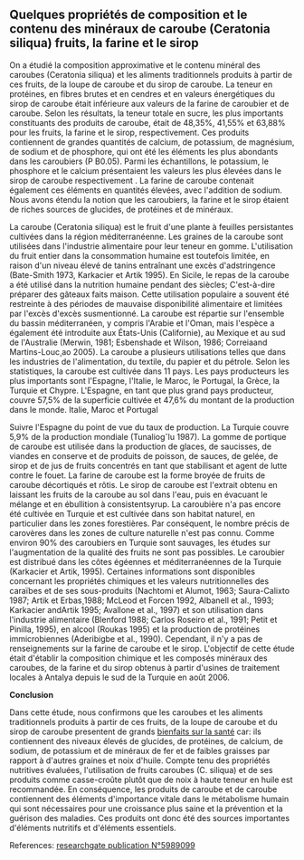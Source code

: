 ## Quelques propriétés de composition et le contenu des minéraux de caroube (Ceratonia siliqua) fruits, la farine et le sirop

On a étudié la composition approximative et le contenu minéral des caroubes (Ceratonia siliqua) et les aliments traditionnels produits à partir de ces fruits, de la loupe de caroube et du sirop de caroube. La teneur en protéines, en fibres brutes et en cendres et en valeurs énergétiques du sirop de caroube était inférieure aux valeurs de la farine de caroubier et de caroube. Selon les résultats, la teneur totale en sucre, les plus importants constituants des produits de caroube, était de 48,35%, 41,55% et 63,88% pour les fruits, la farine et le sirop, respectivement. Ces produits contiennent de grandes quantités de calcium, de potassium, de magnésium, de sodium et de phosphore, qui ont été les éléments les plus abondants dans les caroubiers (P B0.05). Parmi les échantillons, le potassium, le phosphore et le calcium présentaient les valeurs les plus élevées dans le sirop de caroube respectivement . La farine de caroube contenait également ces éléments en quantités élevées, avec l'addition de sodium. Nous avons étendu la notion que les caroubiers, la farine et le sirop étaient de riches sources de glucides, de protéines et de minéraux.

La caroube (Ceratonia siliqua) est le fruit d'une plante à feuilles persistantes cultivées dans la région méditerranéenne. Les graines de la caroube sont utilisées dans l'industrie alimentaire pour leur teneur en gomme. L'utilisation du fruit entier dans la consommation humaine est toutefois limitée, en raison d'un niveau élevé de tanins entraînant une excès d'adstringence (Bate-Smith 1973, Karkacier et Artik 1995). En Sicile, le repas de la caroube a été utilisé dans la nutrition humaine pendant des siècles; C'est-à-dire préparer des gâteaux faits maison. Cette utilisation populaire a souvent été restreinte à des périodes de mauvaise disponibilité alimentaire et limitées par l'excès d'excès susmentionné. La caroube est répartie sur l'ensemble du bassin méditerranéen, y compris l'Arabie et l'Oman, mais l'espèce a également été introduite aux États-Unis (Californie), au Mexique et au sud de l'Australie (Merwin, 1981; Esbenshade et Wilson, 1986; Correiaand Martins-Louc¸ao 2005). La caroube a plusieurs utilisations telles que dans les industries de l'alimentation, du textile, du papier et du pétrole. Selon les statistiques, la caroube est cultivée dans 11 pays. Les pays producteurs les plus importants sont l'Espagne, l'Italie, le Maroc, le Portugal, la Grèce, la Turquie et Chypre. L'Espagne, en tant que plus grand pays producteur, couvre 57,5% de la superficie cultivée et 47,6% du montant de la production dans le monde. Italie, Maroc et Portugal

Suivre l'Espagne du point de vue du taux de production. La Turquie couvre 5,9% de la production mondiale (Tunaliog˘lu 1987). La gomme de portique de caroube est utilisée dans la production de glaces, de saucisses, de viandes en conserve et de produits de poisson, de sauces, de gelée, de sirop et de jus de fruits concentrés en tant que stabilisant et agent de lutte contre le fouet. La farine de caroube est la forme broyée de fruits de caroube décortiqués et rôtis. Le sirop de caroube est l'extrait obtenu en laissant les fruits de la caroube au sol dans l'eau, puis en évacuant le mélange et en ébullition à consistentsyrup. La caroubière n'a pas encore été cultivée en Turquie et est cultivée dans son habitat naturel, en particulier dans les zones forestières. Par conséquent, le nombre précis de carovères dans les zones de culture naturelle n'est pas connu. Comme environ 90% des caroubiers en Turquie sont sauvages, les études sur l'augmentation de la qualité des fruits ne sont pas possibles. Le caroubier est distribué dans les côtes égéennes et méditerranéennes de la Turquie (Karkacier et Artik, 1995). Certaines informations sont disponibles concernant les propriétés chimiques et les valeurs nutritionnelles des caraïbes et de ses sous-produits (Nachtomi et Alumot, 1963; Saura-Calixto 1987; Artik et Erbas¸1988; McLeod et Forcen 1992, Albanell et al., 1993; Karkacier andArtik 1995; Avallone et al., 1997) et son utilisation dans l'industrie alimentaire (Blenford 1988; Carlos Roseiro et al., 1991; Petit et Pinilla, 1995), en alcool (Roukas 1995) et la production de protéines immicrobiennes (Aderibigbe et al., 1990). Cependant, il n'y a pas de renseignements sur la farine de caroube et le sirop. L'objectif de cette étude était d'établir la composition chimique et les composés minéraux des caroubes, de la farine et du sirop obtenus à partir d'usines de traitement locales à Antalya depuis le sud de la Turquie en août 2006.

<b>Conclusion</b>


Dans cette étude, nous confirmons que les caroubes et les aliments traditionnels produits à partir de ces fruits, de la loupe de caroube et du sirop de caroube presentent de grands [bienfaits sur la santé](http://carob.co/wiki/%D9%81%D9%88%D8%A7%D8%A6%D8%AF-%D8%A7%D9%84%D8%AE%D8%B1%D9%88%D8%A8-%D9%84%D8%B5%D8%AD%D8%A9-%D8%A7%D9%84%D8%AC%D8%B3%D9%85/) car: ils contiennent des niveaux élevés de glucides, de protéines, de calcium, de sodium, de potassium et de minéraux de fer et de faibles graisses par rapport à d'autres graines et noix d'huile. Compte tenu des propriétés nutritives évaluées, l'utilisation de fruits caroubes (C. siliqua) et de ses produits comme casse-croûte plutôt que de noix à haute teneur en huile est recommandée. En conséquence, les produits de caroube et de caroube contiennent des éléments d'importance vitale dans le métabolisme humain qui sont nécessaires pour une croissance plus saine et la prévention et la guérison des maladies. Ces produits ont donc été des sources importantes d'éléments nutritifs et d'éléments essentiels.

References:
[researchgate publication N°5989099](https://www.researchgate.net/publication/5989099_Some_compositional_properties_and_mineral_contents_of_carob_Ceratonia_siliqua_fruit_flour_and_syrup)
